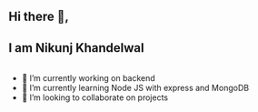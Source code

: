 ## Hi there 👋,
## I am Nikunj Khandelwal
###### 


- 🔭 I’m currently working on backend 
- 🌱 I’m currently learning Node JS with express and MongoDB
- 👯 I’m looking to collaborate on projects



<p>&nbsp;<img align="center" src="https://github-readme-stats.vercel.app/api?username=nk1102&theme=default&show_icons=true" alt="nk1102/></p>
  
